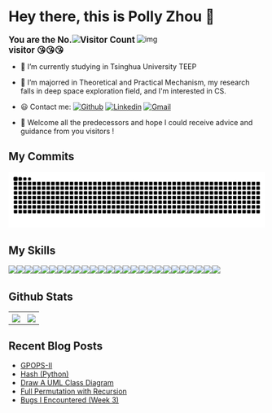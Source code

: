 # Hey there, this is Polly Zhou 🥰  
<img align="right" alt="img" src="https://github.com/pollycoder/blog_image/blob/main/avatar/satellite.GIF" width="50%" height="auto" />

<b><big> You are the No.![Visitor Count](https://profile-counter.glitch.me/pollycoder/count.svg) visitor 😘😘😘 </big></b>

- 🔭 I’m currently studying in Tsinghua University TEEP  

- 🌱 I’m majorred in Theoretical and Practical Mechanism, my research falls in deep space exploration field, and I'm interested in CS.

- 😃 Contact me: [![Github](https://img.shields.io/badge/-Github-000?style=flat&logo=Github&logoColor=white)](https://github.com/pollycoder)
[![Linkedin](https://img.shields.io/badge/-LinkedIn-blue?style=flat&logo=Linkedin&logoColor=white)](https://www.linkedin.com/in/%E6%87%BF-%E5%91%A8-2099842b9/)
[![Gmail](https://img.shields.io/badge/-Gmail-c14438?style=flat&logo=Gmail&logoColor=white)](mailto:pollyjoe2003@gmail.com)
  
- 🤩 Welcome all the predecessors and hope I could receive advice and guidance from you visitors !
  

## My Commits
![](https://raw.githubusercontent.com/pollycoder/pollycoder/output/github-contribution-grid-snake.svg)

## My Skills
![](https://img.shields.io/badge/Visual_Studio_Code-0078D4?style=for-the-badge&logo=visual%20studio%20code&logoColor=white)![](https://img.shields.io/badge/Visual_Studio-5C2D91?style=for-the-badge&logo=visual%20studio&logoColor=white)![](https://img.shields.io/badge/Xcode-007ACC?style=for-the-badge&logo=Xcode&logoColor=white)![](https://img.shields.io/badge/VIM-%2311AB00.svg?&style=for-the-badge&logo=vim&logoColor=white)![](https://img.shields.io/badge/Debian-A81D33?style=for-the-badge&logo=debian&logoColor=white)![](https://img.shields.io/badge/Fedora-294172?style=for-the-badge&logo=fedora&logoColor=white)![](https://img.shields.io/badge/Ubuntu-E95420?style=for-the-badge&logo=ubuntu&logoColor=white)![](https://img.shields.io/badge/mac%20os-000000?style=for-the-badge&logo=apple&logoColor=white)![](https://img.shields.io/badge/Windows-0078D6?style=for-the-badge&logo=windows&logoColor=white)![](https://img.shields.io/badge/C%23-239120?style=for-the-badge&logo=c-sharp&logoColor=white)![](https://img.shields.io/badge/Python-14354C?style=for-the-badge&logo=python&logoColor=white)![](https://img.shields.io/badge/HTML-0078D4?style=for-the-badge&logo=html5&logoColor=white)![](https://img.shields.io/badge/CSS-239120?&style=for-the-badge&logo=css3&logoColor=white)![](https://img.shields.io/badge/JavaScript-F7DF1E?style=for-the-badge&logo=javascript&logoColor=black)![](https://img.shields.io/badge/TypeScript-007ACC?style=for-the-badge&logo=typescript&logoColor=white)![](https://img.shields.io/badge/HTML5-E34F26?style=for-the-badge&logo=html5&logoColor=white)![](https://img.shields.io/badge/CSS3-1572B6?style=for-the-badge&logo=css3&logoColor=white)![](https://img.shields.io/badge/C-00599C?style=for-the-badge&logo=c&logoColor=white)![](https://img.shields.io/badge/C%2B%2B-00599C?style=for-the-badge&logo=c%2B%2B&logoColor=white)![](https://img.shields.io/badge/Markdown-000000?style=for-the-badge&logo=markdown&logoColor=white)![](https://img.shields.io/badge/Shell_Script-121011?style=for-the-badge&logo=gnu-bash&logoColor=white)![](https://img.shields.io/badge/Matlab-F7DF1E?style=for-the-badge&logo=MATLAB&logoColor=white)![](https://img.shields.io/badge/MySQL-00000F?style=for-the-badge&logo=mysql&logoColor=white)![](https://img.shields.io/badge/SQLite-07405E?style=for-the-badge&logo=sqlite&logoColor=white)![](https://img.shields.io/badge/TensorFlow-239120?style=for-the-badge&logo=tensorflow&logoColor=white)![](https://img.shields.io/badge/PyTorch-FF6F00?style=for-the-badge&logo=pytorch&logoColor=white)


## Github Stats  
<table><tr>
<td><img src="https://github-readme-stats.vercel.app/api?username=pollycoder&show_icons=true&count_private=true&hide_border=true&theme=aura" align="center" />  </td>
<td><img src="https://github-readme-stats.vercel.app/api/top-langs/?username=pollycoder&hide_border=true&layout=compact&theme=aura" align="center" />  </td>
</table>

## Recent Blog Posts  
<!-- BLOG-POST-LIST:START -->
- [GPOPS-II](https://pollycoder.github.io/posts/GPOPS-II/)
- [Hash &lpar;Python&rpar;](https://pollycoder.github.io/posts/hash/)
- [Draw A UML Class Diagram](https://pollycoder.github.io/posts/uml/)
- [Full Permutation with Recursion](https://pollycoder.github.io/posts/permutation/)
- [Bugs I Encountered &lpar;Week 3&rpar;](https://pollycoder.github.io/posts/debug/)
<!-- BLOG-POST-LIST:END -->  

